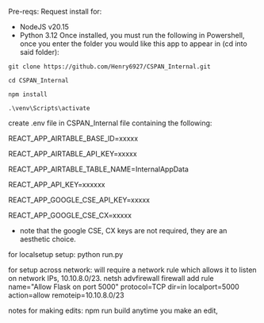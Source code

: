 Pre-reqs:
Request install for:
* NodeJS v20.15
* Python 3.12
Once installed, you must run the following in Powershell, once you enter the folder you would like this app to appear in (cd into said folder):

`git clone https://github.com/Henry6927/CSPAN_Internal.git`

`cd CSPAN_Internal`

`npm install`

`.\venv\Scripts\activate`


create .env file in CSPAN_Internal file containing the following:

REACT_APP_AIRTABLE_BASE_ID=xxxxx

REACT_APP_AIRTABLE_API_KEY=xxxxx

REACT_APP_AIRTABLE_TABLE_NAME=InternalAppData

REACT_APP_API_KEY=xxxxxx

REACT_APP_GOOGLE_CSE_API_KEY=xxxxx

REACT_APP_GOOGLE_CSE_CX=xxxxx
* note that the google CSE, CX keys are not required, they are an aesthetic choice.


for localsetup setup:
python run.py

for setup across network:
will require a network rule which allows it to listen on network IPs, 10.10.8.0/23.
netsh advfirewall firewall add rule name="Allow Flask on port 5000" protocol=TCP dir=in localport=5000 action=allow remoteip=10.10.8.0/23

notes for making edits:
npm run build anytime you make an edit,

